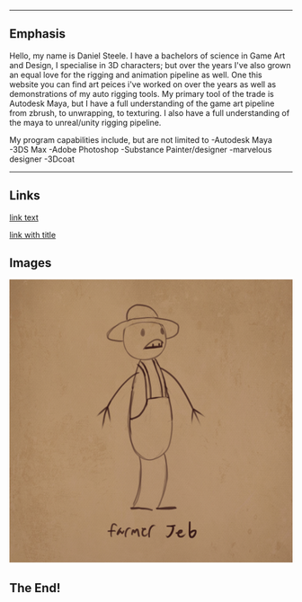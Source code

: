 ----


## Emphasis

Hello, my name is Daniel Steele. I have a bachelors of science in Game Art and Design, I specialise in 3D characters; but over the years I've also grown an equal love for the rigging and animation pipeline as well. One this website you can find art peices i've worked on over the years as well as demonstrations of my auto rigging tools. My primary tool of the trade is Autodesk Maya, but I have a full understanding of the game art pipeline from zbrush, to unwrapping, to texturing. I also have a full understanding of the maya to unreal/unity rigging pipeline.

My program capabilities include, but are not limited to
 -Autodesk Maya
 -3DS Max
 -Adobe Photoshop
 -Substance Painter/designer
 -marvelous designer
 -3Dcoat

----


  ## Links

[link text](https://dasteel420.github.io/DanielSteele3D.github.io/)

[link with title](https://dasteel420.github.io/DanielSteele3D.github.io/ "title text!")

## Images

![farmerJeb](farmerJeb.png)

## The End!
 
